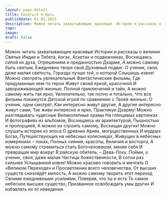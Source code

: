 ```yaml
---
layout: page-detail
title: Казаться и быть
publishDate: 01-01-2025
description: Можно читать захватывающие красивые  Истории и рассказы о великих  Святых Индии и Тибета, йогах,  Аскетах и подвижниках,  Восхищаясь силой их духа,  Отрешением и преданностью  Дхарме,  А можно самому быть святым,  Ежедневно творя свой  Духовный подвиг.
tags:
image:
draft: false
---
```

Можно читать захватывающие красивые  Истории и рассказы о великих  Святых Индии и Тибета, йогах,  Аскетах и подвижниках,  Восхищаясь силой их духа,  Отрешением и преданностью  Дхарме,  А можно самому быть святым,  Ежедневно творя свой  Духовный подвиг.  О ученик, своя, даже малая святость,  Гораздо лучше той, о которой  Слышишь извне!  Можно смотреть увлекательные  Фантастические фильмы,  Где придуманные кем-то герои  Живут своей яркой, красочной  И завораживающей жизнью,  Полной приключений и тайн,  А можно самому жить так ярко,  Увлекательно, так полно и тотально,  Что все фильмы покажутся  Детской игрой по сравнению с  Твоей жизнью.  О ученик, одни смотрят,  Как интересно живут другие,  А другие интересно живут сами,  Так живи интересно и ярко,  Практикуя Дхарму!  Можно разглядывать чудесные  Великолепные храмы  На глянцевых картинках  И фотографиях из альбомов,  Восхищаясь их архитектурой,  Пышностью и пропорцией,  А можно их строить самому,  Восхищая других!  Можно слушать истории из эпоса  О древних Ариях, могущественных  И мудрых Богах,  Путешествующих на небесных колесницах,  Живущих в небесных измерениях – локах,  Полных сияния, красоты,  Величия и восторга,  А можно самому стремиться стать  Богочеловеком, меняя себя  И превращая мир вокруг  В райскую обитель, – Дева-Локу.  Пойми, о ученик, своя, даже малая  Частица божественности,  В сотни раз сильнее  Услышанной извне!  Можно красиво говорить и мечтать  О «Великом Переходе» и  Просветлении всего человечества,  От высших существ снизойдёт милость,  А можно самому творить этот переход  Своими ежедневными усилиями,  Поверив, что ты и есть  То самое небесное высшее существо,  Призванное освобождать умы других  И избавлять их от неведения.